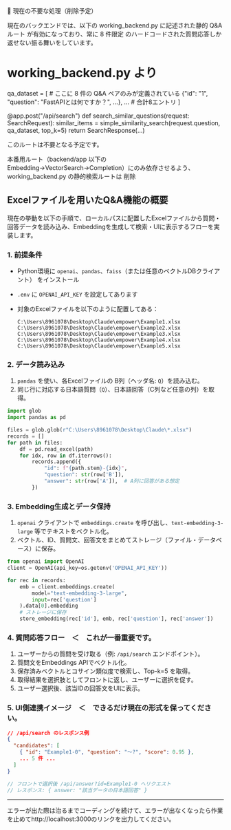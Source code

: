 🚧 現在の不要な処理（削除予定）

現在のバックエンドでは、以下の working_backend.py に記述された静的 Q&A ルート が有効になっており、常に 8 件限定 のハードコードされた質問応答しか返せない振る舞いをしています。

# working_backend.py より
qa_dataset = [  # ここに 8 件の Q&A ペアのみが定義されている
    {"id": "1", "question": "FastAPIとは何ですか？", …},
    …  # 合計8エントリ
]

@app.post("/api/search")
def search_similar_questions(request: SearchRequest):
    similar_items = simple_similarity_search(request.question, qa_dataset, top_k=5)
    return SearchResponse(...)

このルートは不要となる予定です。

本番用ルート（backend/app 以下の Embedding→VectorSearch→Completion）にのみ依存させるよう、
working_backend.py の静的検索ルートは 削除

## Excelファイルを用いたQ\&A機能の概要

現在の挙動を以下の手順で、ローカルパスに配置したExcelファイルから質問・回答データを読み込み、Embeddingを生成して検索・UIに表示するフローを実装します。

### 1. 前提条件

* Python環境に `openai`、`pandas`、`faiss`（または任意のベクトルDBクライアント） をインストール
* `.env` に `OPENAI_API_KEY` を設定してあります
* 対象のExcelファイルを以下のように配置してある：

  ```text
  C:\Users\8961078\Desktop\Claude\empower\Example1.xlsx
  C:\Users\8961078\Desktop\Claude\empower\Example2.xlsx
  C:\Users\8961078\Desktop\Claude\empower\Example3.xlsx
  C:\Users\8961078\Desktop\Claude\empower\Example4.xlsx
  C:\Users\8961078\Desktop\Claude\empower\Example5.xlsx
  ```

### 2. データ読み込み

1. `pandas` を使い、各Excelファイルの B列（ヘッダ名: `Q`）を読み込む。
2. 同じ行に対応する日本語質問（`Q`）、日本語回答（C列など任意の列）を取得。

```python
import glob
import pandas as pd

files = glob.glob(r"C:\Users\8961078\Desktop\Claude\*.xlsx")
records = []
for path in files:
    df = pd.read_excel(path)
    for idx, row in df.iterrows():
        records.append({
            "id": f"{path.stem}-{idx}",
            "question": str(row['B']),
            "answer": str(row['A']),  # A列に回答がある想定
        })
```

### 3. Embedding生成とデータ保持

1. `openai` クライアントで `embeddings.create` を呼び出し、`text-embedding-3-large` 等でテキストをベクトル化。
2. ベクトル、ID、質問文、回答文をまとめてストレージ（ファイル・データベース）に保存。

```python
from openai import OpenAI
client = OpenAI(api_key=os.getenv('OPENAI_API_KEY'))

for rec in records:
    emb = client.embeddings.create(
        model="text-embedding-3-large",
        input=rec['question']
    ).data[0].embedding
    # ストレージに保存
    store_embedding(rec['id'], emb, rec['question'], rec['answer'])
```

### 4. 質問応答フロー　＜　これが一番重要です。

1. ユーザーからの質問を受け取る（例: `/api/search` エンドポイント）。
2. 質問文をEmbeddings APIでベクトル化。
3. 保存済みベクトルとコサイン類似度で検索し、Top-k=5 を取得。
4. 取得結果を選択肢としてフロントに返し、ユーザーに選択を促す。
5. ユーザー選択後、該当IDの回答文をUIに表示。

### 5. UI側連携イメージ　＜　できるだけ現在の形式を保ってください。

```json
// /api/search のレスポンス例
{
  "candidates": [
    { "id": "Example1-0", "question": "～?", "score": 0.95 },
    ... 5 件 ...
  ]
}
```

```javascript
// フロントで選択後 /api/answer?id=Example1-0 へリクエスト
// レスポンス: { answer: "該当データの日本語回答" }
```

---

エラーが出た際は治るまでコーディングを続けて、エラーが出なくなったら作業を止めてhttp://localhost:3000のリンクを出力してください。
